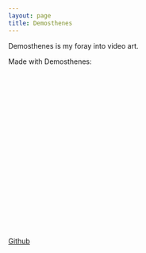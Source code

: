 ```yaml
---
layout: page
title: Demosthenes
---
```


Demosthenes is my foray into video art.

Made with Demosthenes:
<iframe width="420" height="315" src="//https://www.youtube.com/watch?v=Wrv_C1udjjI" frameborder="0" allowfullscreen></iframe>

[Github](https://github.com/benzguo/demosthenes)